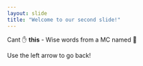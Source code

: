 ```yaml
---
layout: slide
title: "Welcome to our second slide!"
---
```

Cant :hand: **this** - Wise words from a MC named :hammer:

Use the left arrow to go back!

